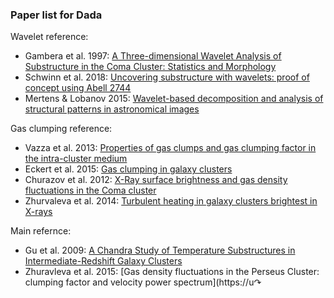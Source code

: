 ### Paper list for Dada

Wavelet reference:
* Gambera et al. 1997: [A Three-dimensional Wavelet Analysis of Substructure in the Coma Cluster: Statistics and Morphology](https://ui.adsabs.harvard.edu/abs/1997ApJ...488..136G/abstract)
* Schwinn et al. 2018: [Uncovering substructure with wavelets: proof of concept using Abell 2744](https://ui.adsabs.harvard.edu/abs/2018MNRAS.481.4300S/abstract)
* Mertens & Lobanov 2015: [Wavelet-based decomposition and analysis of structural patterns in astronomical images](https://ui.adsabs.harvard.edu/abs/2015A%26A...574A..67M/abstract)

Gas clumping reference:
* Vazza et al. 2013: [Properties of gas clumps and gas clumping factor in the intra-cluster medium](https://ui.adsabs.harvard.edu/abs/2013MNRAS.429..799V/abstract)
* Eckert et al. 2015: [Gas clumping in galaxy clusters](https://ui.adsabs.harvard.edu/abs/2015MNRAS.447.2198E/abstract)
* Churazov et al. 2012: [X-Ray surface brightness and gas density fluctuations in the Coma cluster](https://arxiv.org/abs/1110.5875)
* Zhurvaleva et al. 2014: [Turbulent heating in galaxy clusters brightest in X-rays](https://ui.adsabs.harvard.edu/abs/2014Natur.515...85Z/abstract)

Main refernce:
* Gu et al. 2009: [A Chandra Study of Temperature Substructures in Intermediate-Redshift Galaxy Clusters](https://ui.adsabs.harvard.edu/abs/2009ApJ...700.1161G/abstract)
* Zhuravleva et al. 2015: [Gas density fluctuations in the Perseus Cluster: clumping factor and velocity power spectrum](https://u↷

